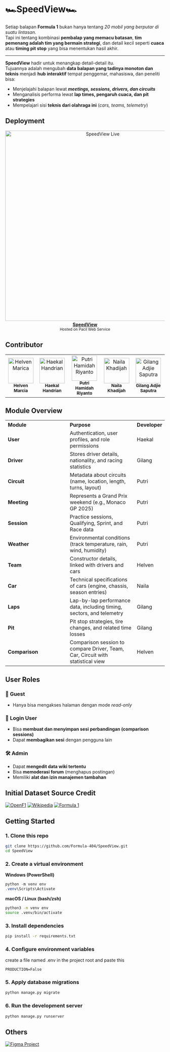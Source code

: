 # 🏎**SpeedView**🏎

Setiap balapan **Formula 1** bukan hanya tentang *20 mobil yang berputar di suatu lintasan*.  
Tapi ini tentang kombinasi **pembalap yang memacu batasan**, **tim pemenang adalah tim yang bermain strategi**, dan detail kecil seperti **cuaca** atau **timing pit stop** yang bisa menentukan hasil akhir.

---

**SpeedView** hadir untuk menangkap detail-detail itu.  
Tujuannya adalah mengubah **data balapan yang tadinya monoton dan teknis** menjadi **hub interaktif** tempat penggemar, mahasiswa, dan peneliti bisa:

- Menjelajahi balapan lewat ***meetings, sessions, drivers, dan circuits***
- Menganalisis performa lewat **lap times, pengaruh cuaca, dan pit strategies**
- Mempelajari sisi **teknis dari olahraga ini** (*cars, teams, telemetry*)


## Deployment
<p align="center">
    <img src="static/image/docs/Banner.png" alt="SpeedView Live" width="600"/>
    <a href="https://helven-marcia-speedview.pbp.cs.ui.ac.id" target="_blank">
        <br/>
        <b>SpeedView</b>
        <br/>
    </a>
    <sub>Hosted on Pacil Web Service</sub>
</p>

## Contributor
<table>
    <tr>
        <td align="center">
            <a href="https://github.com/helvenix">
                <img src="https://avatars.githubusercontent.com/u/109453997?v=4" width="80px;" alt="Helven Marica"/>
                <br /><sub><b>Helven Marcia</b></sub>
            </a>
        </td>
        <td align="center">
            <a href="https://github.com/haekalhdn">
                <img src="https://avatars.githubusercontent.com/u/178357458?v=4" width="80px;" alt="Haekal Handrian"/>
                <br /><sub><b>Haekal Handrian</b></sub>
            </a>
        </td>
        <td align="center">
            <a href="https://github.com/puut12">
                <img src="https://avatars.githubusercontent.com/u/198161335?v=4" width="80px;" alt="Putri Hamidah Riyanto"/>
                <br /><sub><b>Putri Hamidah Riyanto</b></sub>
            </a>
        </td>
        <td align="center">
            <a href="https://github.com/nail-nail">
                <img src="https://avatars.githubusercontent.com/u/198184000?v=4" width="80px;" alt="Naila Khadijah"/>
                <br /><sub><b>Naila Khadijah</b></sub>
            </a>
        </td>
        <td align="center">
            <a href="https://github.com/lucidd2712">
                <img src="https://avatars.githubusercontent.com/u/198191346?v=4" width="80px;" alt="Gilang Adjie Saputra"/>
                <br /><sub><b>Gilang Adjie Saputra</b></sub>
            </a>
        </td>
    </tr>
</table>

## Module Overview
<table>
  <tr>
    <th style="width:180px; text-align:left;">Module</th>
    <th style="text-align:left;">Purpose</th>
    <th style="text-align:left;">Developer</th>
  </tr>
  <tr>
    <td><b>User</b></td>
    <td>Authentication, user profiles, and role permissions</td>
    <td>Haekal</td>
  </tr>
  <tr>
    <td><b>Driver</b></td>
    <td>Stores driver details, nationality, and racing statistics</td>
    <td>Gilang</td>
  </tr>
  <tr>
    <td><b>Circuit</b></td>
    <td>Metadata about circuits (name, location, length, turns, layout)</td>
    <td>Putri</td>
  </tr>
  <tr>
    <td><b>Meeting</b></td>
    <td>Represents a Grand Prix weekend (e.g., Monaco GP 2025)</td>
    <td>Putri</td>
  </tr>
  <tr>
    <td><b>Session</b></td>
    <td>Practice sessions, Qualifying, Sprint, and Race data</td>
    <td>Putri</td>
  </tr>
  <tr>
    <td><b>Weather</b></td>
    <td>Environmental conditions (track temperature, rain, wind, humidity)</td>
    <td>Putri</td>
  </tr>
  <tr>
    <td><b>Team</b></td>
    <td>Constructor details, linked with drivers and cars</td>
    <td>Helven</td>
  </tr>
  <tr>
    <td><b>Car</b></td>
    <td>Technical specifications of cars (engine, chassis, season entries)</td>
    <td>Naila</td>
  </tr>
  <tr>
    <td><b>Laps</b></td>
    <td>Lap-by-lap performance data, including timing, sectors, and telemetry</td>
    <td>Gilang</td>
  </tr>
  <tr>
    <td><b>Pit</b></td>
    <td>Pit stop strategies, tire changes, and related time losses</td>
    <td>Gilang</td>
  </tr>
  <tr>
    <td><b>Comparison</b></td>
    <td>Comparison session to compare Driver, Team, Car, Circuit with statistical view</td>
    <td>Helven</td>
  </tr>
</table>

## **User Roles**

### 🧭 **Guest**
- Hanya bisa mengakses halaman dengan mode *read-only*

### 👤 **Login User**
- Bisa **membuat dan menyimpan sesi perbandingan (comparison sessions)**
- Dapat **membagikan sesi** dengan pengguna lain

### 🛠️ **Admin**
- Dapat **mengedit data wiki tertentu**
- Bisa **memoderasi forum** (menghapus postingan)
- Memiliki **alat dan izin manajemen tambahan**



## Initial Dataset Source Credit
<p align="left">
  <a href="https://openf1.org"><img src="https://img.shields.io/badge/Data-OpenF1-red?style=flat-square&logo=fastapi&logoColor=white" alt="OpenF1"/></a>
  <a href="https://en.wikipedia.org/wiki/List_of_Formula_One_circuits"><img src="https://img.shields.io/badge/Data-Wikipedia-blue?style=flat-square&logo=wikipedia&logoColor=white" alt="Wikipedia"/></a>
  <a href="https://www.formula1.com"><img src="https://img.shields.io/badge/Data-formula1-red?style=flat-square&logo=f1&logoColor=white" alt="Formula 1"/></a>
</p>


## Getting Started

### 1. Clone this repo
```bash
git clone https://github.com/Formula-404/SpeedView.git
cd SpeedView
```

### 2. Create a virtual environment
**Windows (PowerShell)**
```powershell
python -m venv env
.venv\Scripts\Activate
```
**macOS / Linux (bash/zsh)**
```bash
python3 -m venv env
source .venv/bin/activate
```

### 3. Install dependencies
```bash
pip install -r requirements.txt
```

### 4. Configure environment variables
create a file named .env in the project root and paste this
```dotenv
PRODUCTION=False
```

### 5. Apply database migrations
```bash
python manage.py migrate
```

### 6. Run the development server
```bash
python manage.py runserver
```

## Others
<p align="left">
    <a href="https://www.figma.com/files/team/1555462377026209078/project/463049743/SpeedView?fuid=1485588854028450044">
        <img src="https://img.shields.io/badge/Figma-Design%20Mockups-purple?style=for-the-badge&logo=figma&logoColor=white" alt="Figma Project"/>
    </a>
</p>
